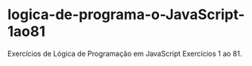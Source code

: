 # logica-de-programa-o-JavaScript-1ao81
Exercícios de Lógica de Programação em JavaScript Exercícios 1 ao 81.
